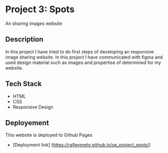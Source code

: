 # Project 3: Spots

An sharing images website

## Description

In this project I have tried to do first steps of developing an responsive image sharing website. In this project I have communicated with figma and used design material such as images and propertise of determined for my website.

## Tech Stack

- HTML
- CSS
- Responsive Design

## Deployement

This website is deployed to Github Pages

- [Deployment link] (https://rafieymehr.github.io/se_project_spots/)
